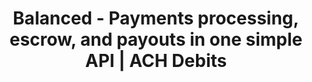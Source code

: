 ---
title: Balanced - Payments processing, escrow, and payouts in one simple API | ACH Debits
template: open.html

pageTitle: Open Company
body_class: open-company

openCompany:
  topText: embracing an
  mainText: OPEN COMPANY
  bottomText: philosophy at

innovation:
  topText: drives
  mainText: INNOVATION
  bottomText: and purpose

passion:
  topText: builds
  mainText: PASSION
  bottomText: in the community

commitment:
  topText: and strengthens our
  mainText: COMMITMENT
  bottomText: to drive global commerce

whyBeAnOpenCompany:
  title: Why be an open company
  bodyHeader: Full openness for Balanced goes beyond sharing information inside the company; you're sharing information with the world.
  body: |
    Troubled by the closed-off culture of the financial services industry where information was guarded for competitive advantage, Matin Tamizi, Co-founder & CEO of Balanced, was inspired by the open-source efforts of [App.net](https://join.app.net/) and [Gittip](https://www.gittip.com/)—companies that shared product specifications, open-source code, and even product roadmaps out in the open. It was an entirely different take on building an open company.

    Recognizing the tremendous value of direct feedback, Balanced wanted to incorporate the voice of the community as an integral part of the company’s decision-making process.

theChallenges:
  title: The challenges
  bodyHeader: Greater openness is not without risks.
  body: |
    How do you release something and determine if that’s what your customers want when you’ve dedicated tons of time to building it properly? Once it’s in the open for the world to see, you have to race to get it done and get it done right. But openness also affords you the opportunity to up your game and hold yourself accountable to the quality of work you produce in order to ensure everything is running smoothly.

    Embracing “openess” forced Balanced to formalize internal processes and articulate the reasons behind a decision. The community now had public channels, through [Github](https://github.com/balanced), [Quora](http://quora.com/balanced), and [IRC](http://webchat.freenode.net/?channels=balanced), to share their thoughts and help Balanced determine the validity of a feature.

theRewards:
  title: The rewards
  bodyHeader: Build transparency into your workflows.
  body: |
    Being “open” has created a dramatic shift in Balanced’s development process. Anyone can now propose an enhancement on [Github](https://github.com/balanced), giving Balanced the opportunity to continually iterate before writing a single line<br />of code. The process was formalized:

    + Create a public issue
    + Discuss it publicly
    + Prioritize it publicly
    + Define specs or mocks publicly
    + Implement
    + Release
    + Communicate the release publicly
    + Communicate that the enhancement has been made

  calloutUser: mjallday
  calloutSubtitle: opened this issue
  calloutTitle: Add a chargebacks or disputes resource

community:
  bodyHeader: Evaluate new features with the community.
  body: |
     Every change that affects the customer's experience is always proposed externally. Furthermore, it’s publicly prioritized and set into milestones with deadlines so everyone can see what we’re actively working on.

     Each public comment encourages additional people to participate in the discussion. By the time the development phase begins, everyone has had the chance to share their thoughts. If a request is not prioritized, we could point customers to a Github discussion so they may understand why the decision was made.

  calloutUser: dmdj03
  calloutSubtitle: opened this issue
  calloutTitle: Search logs by hour / time of day

support:
  bodyHeader: Use highly public customer support.
  body: |
      We’ve seen how openness fosters enthusiasm and support. Balanced maintains an active [IRC support channel](http://webchat.freenode.net/?channels=balanced) with [chat logs](https://botbot.me/freenode/balanced) available to the world. There are about 50 people on IRC—only five of whom are Balanced employees. Customers like [ajsharp](https://github.com/ajsharp), [joonas](https://github.com/joonas), and [secforus](https://github.com/SecurityForUs) have become some of Balanced’s most vocal advocates. They help answer questions and provide code snippets to othe users. Some customers have even publicly explained, on Quora, [why they use Balanced](http://www.quora.com/Balanced/Why-do-you-use-Balanced-for-payments).

  calloutUser: Joey Aghion
  calloutSubtitle: Software Engineer, Artsy
  calloutTitle: Why we use Balanced<br />for payments

balancedUsesGithub:
  body: Hear how Balanced is using GitHub to promote openness and transparency.

openSourceContributions:
  title: Open source contributions
  bodyHeader: Balanced has open sourced many of<br />its development projects with amazing contributions from the community.<br />Want to help? Click on a project below<br />to contribute.

github:
  contributors: CONTRIBUTORS
  publicRepos: PUBLIC REPOS
  project: PROJECT
  viewAll: View all projects on Github

tryTheDashboard:
  body: Ready to get started?
  button: TRY THE DASHBOARD

---